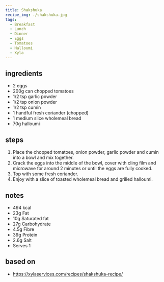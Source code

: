 ```yaml
---
title: Shakshuka
recipe_img: ./shakshuka.jpg
tags:
  - Breakfast
  - Lunch
  - Dinner
  - Eggs
  - Tomatoes
  - Halloumi
  - Xyla
---
```


<!-- markdownlint-disable MD024 -->

## ingredients

- 2 eggs​
- 200g can chopped tomatoes
- 1/2 tsp garlic powder​
- 1/2 tsp onion powder​
- 1/2 tsp cumin​
- 1 handful fresh coriander (chopped​)
- 1 medium slice wholemeal bread​
- 70g halloumi

## steps

1. Place the chopped tomatoes, onion powder, garlic powder and cumin into a bowl and mix together.​
2. Crack the eggs into the middle of the bowl, cover with cling film and microwave for around 2 minutes or until the eggs are fully cooked. ​
3. Top with some fresh coriander. ​
4. Enjoy with a slice of toasted wholemeal bread and grilled halloumi.​

## notes

- 494 kcal​
- 23g Fat​
- 10g Saturated fat​
- 27g Carbohydrate​
- 4.5g Fibre​
- 39g Protein ​
- 2.6g Salt
- Serves 1

## based on

- https://xylaservices.com/recipes/shakshuka-recipe/
<!-- markdownlint-enable MD024 -->
